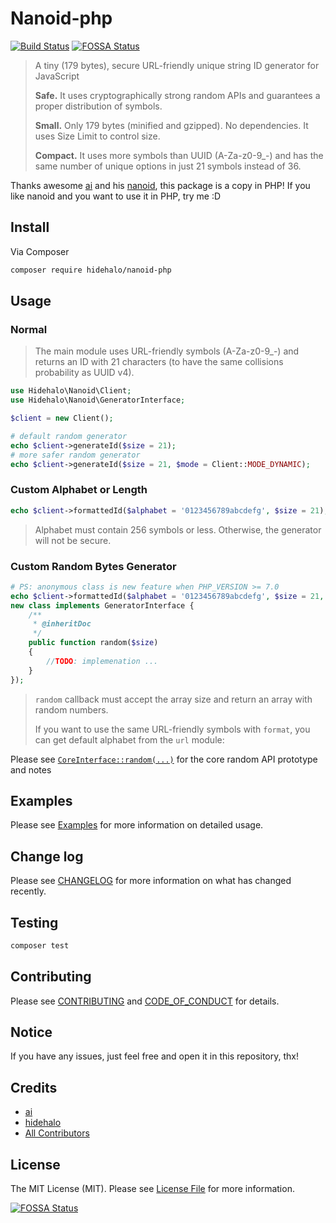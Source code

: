 # Nanoid-php

[![Build Status](https://travis-ci.org/hidehalo/emoji.svg)](https://travis-ci.org/hidehalo/nanoid-php)
[![FOSSA Status](https://app.fossa.com/api/projects/git%2Bgithub.com%2Fhidehalo%2Fnanoid-php.svg?type=shield)](https://app.fossa.com/projects/git%2Bgithub.com%2Fhidehalo%2Fnanoid-php?ref=badge_shield)

> A tiny (179 bytes), secure URL-friendly unique string ID generator for JavaScript
>
> **Safe.** It uses cryptographically strong random APIs and guarantees a proper distribution of symbols.
>
> **Small.** Only 179 bytes (minified and gzipped). No dependencies. It uses Size Limit to control size.
>
> **Compact.** It uses more symbols than UUID (A-Za-z0-9_\-) and has the same number of unique options in just 21 symbols instead of 36.

Thanks awesome [ai](https://github.com/ai) and his [nanoid](https://github.com/ai/nanoid), this package is a copy in PHP!
If you like nanoid and you want to use it in PHP, try me :D

## Install

Via Composer

``` bash
composer require hidehalo/nanoid-php
```

## Usage

### Normal

> The main module uses URL-friendly symbols (A-Za-z0-9_\-) and returns an ID with 21 characters (to have the same collisions probability as UUID v4).

``` php
use Hidehalo\Nanoid\Client;
use Hidehalo\Nanoid\GeneratorInterface;

$client = new Client();

# default random generator
echo $client->generateId($size = 21);
# more safer random generator
echo $client->generateId($size = 21, $mode = Client::MODE_DYNAMIC);
```

### Custom Alphabet or Length

``` php
echo $client->formattedId($alphabet = '0123456789abcdefg', $size = 21);
```

> Alphabet must contain 256 symbols or less.
> Otherwise, the generator will not be secure.

### Custom Random Bytes Generator

``` php
# PS: anonymous class is new feature when PHP_VERSION >= 7.0
echo $client->formattedId($alphabet = '0123456789abcdefg', $size = 21,
new class implements GeneratorInterface {
    /**
     * @inheritDoc
     */
    public function random($size)
    {
        //TODO: implemenation ...
    }
});
```

> `random` callback must accept the array size and return an array with random numbers.
>
> If you want to use the same URL-friendly symbols with `format`,
> you can get default alphabet from the `url` module:

Please see [`CoreInterface::random(...)`](src/CoreInterface.php) for the core random API prototype and notes

## Examples

Please see [Examples](examples) for more information on detailed usage.

## Change log

Please see [CHANGELOG](CHANGELOG.md) for more information on what has changed recently.

## Testing

``` bash
composer test
```

## Contributing

Please see [CONTRIBUTING](CONTRIBUTING.md) and [CODE_OF_CONDUCT](CODE_OF_CONDUCT.md) for details.

## Notice

If you have any issues, just feel free and open it in this repository, thx!

## Credits

- [ai](https://github.com/ai)
- [hidehalo](https://github.com/hidehalo)
- [All Contributors](https://github.com/hidehalo/nanoid-php/graphs/contributors)

## License

The MIT License (MIT). Please see [License File](LICENSE.md) for more information.


[![FOSSA Status](https://app.fossa.com/api/projects/git%2Bgithub.com%2Fhidehalo%2Fnanoid-php.svg?type=large)](https://app.fossa.com/projects/git%2Bgithub.com%2Fhidehalo%2Fnanoid-php?ref=badge_large)
